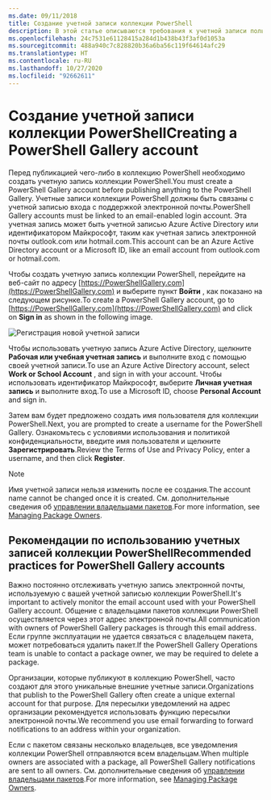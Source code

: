 ```yaml
---
ms.date: 09/11/2018
title: Создание учетной записи коллекции PowerShell
description: В этой статье описываются требования к учетной записи пользователя для работы с коллекцией PowerShell.
ms.openlocfilehash: 24c7531e61128415a284d1b438b43f3af0d1053a
ms.sourcegitcommit: 488a940c7c828820b36a6ba56c119f64614afc29
ms.translationtype: HT
ms.contentlocale: ru-RU
ms.lasthandoff: 10/27/2020
ms.locfileid: "92662611"
---
```

# <a name="creating-a-powershell-gallery-account"></a><span data-ttu-id="28402-103">Создание учетной записи коллекции PowerShell</span><span class="sxs-lookup"><span data-stu-id="28402-103">Creating a PowerShell Gallery account</span></span>

<span data-ttu-id="28402-104">Перед публикацией чего-либо в коллекцию PowerShell необходимо создать учетную запись коллекции PowerShell.</span><span class="sxs-lookup"><span data-stu-id="28402-104">You must create a PowerShell Gallery account before publishing anything to the PowerShell Gallery.</span></span>
<span data-ttu-id="28402-105">Учетные записи коллекции PowerShell должны быть связаны с учетной записью входа с поддержкой электронной почты.</span><span class="sxs-lookup"><span data-stu-id="28402-105">PowerShell Gallery accounts must be linked to an email-enabled login account.</span></span> <span data-ttu-id="28402-106">Эта учетная запись может быть учетной записью Azure Active Directory или идентификатором Майкрософт, таким как учетная запись электронной почты outlook.com или hotmail.com.</span><span class="sxs-lookup"><span data-stu-id="28402-106">This account can be an Azure Active Directory account or a Microsoft ID, like an email account from outlook.com or hotmail.com.</span></span>

<span data-ttu-id="28402-107">Чтобы создать учетную запись коллекции PowerShell, перейдите на веб-сайт по адресу [https://PowerShellGallery.com](https://PowerShellGallery.com) и выберите пункт **Войти** , как показано на следующем рисунке.</span><span class="sxs-lookup"><span data-stu-id="28402-107">To create a PowerShell Gallery account, go to [https://PowerShellGallery.com](https://PowerShellGallery.com) and click on **Sign in** as shown in the following image.</span></span>

![Регистрация новой учетной записи](media/creating-an-account/CreateAccount-Register.png)

<span data-ttu-id="28402-109">Чтобы использовать учетную запись Azure Active Directory, щелкните **Рабочая или учебная учетная запись** и выполните вход с помощью своей учетной записи.</span><span class="sxs-lookup"><span data-stu-id="28402-109">To use an Azure Active Directory account, select **Work or School Account** , and sign in with your account.</span></span> <span data-ttu-id="28402-110">Чтобы использовать идентификатор Майкрософт, выберите **Личная учетная запись** и выполните вход.</span><span class="sxs-lookup"><span data-stu-id="28402-110">To use a Microsoft ID, choose **Personal Account** and sign in.</span></span>

<span data-ttu-id="28402-111">Затем вам будет предложено создать имя пользователя для коллекции PowerShell.</span><span class="sxs-lookup"><span data-stu-id="28402-111">Next, you are prompted to create a username for the PowerShell Gallery.</span></span> <span data-ttu-id="28402-112">Ознакомьтесь с условиями использования и политикой конфиденциальности, введите имя пользователя и щелкните **Зарегистрировать**.</span><span class="sxs-lookup"><span data-stu-id="28402-112">Review the Terms of Use and Privacy Policy, enter a username, and then click **Register**.</span></span>

> [!NOTE]
> <span data-ttu-id="28402-113">Имя учетной записи нельзя изменить после ее создания.</span><span class="sxs-lookup"><span data-stu-id="28402-113">The account name cannot be changed once it is created.</span></span> <span data-ttu-id="28402-114">См. дополнительные сведения об [управлении владельцами пакетов](managing-package-owners.md).</span><span class="sxs-lookup"><span data-stu-id="28402-114">For more information, see [Managing Package Owners](managing-package-owners.md).</span></span>

## <a name="recommended-practices-for-powershell-gallery-accounts"></a><span data-ttu-id="28402-115">Рекомендации по использованию учетных записей коллекции PowerShell</span><span class="sxs-lookup"><span data-stu-id="28402-115">Recommended practices for PowerShell Gallery accounts</span></span>

<span data-ttu-id="28402-116">Важно постоянно отслеживать учетную запись электронной почты, используемую с вашей учетной записью коллекции PowerShell.</span><span class="sxs-lookup"><span data-stu-id="28402-116">It's important to actively monitor the email account used with your PowerShell Gallery account.</span></span> <span data-ttu-id="28402-117">Общение с владельцами пакетов коллекции PowerShell осуществляется через этот адрес электронной почты.</span><span class="sxs-lookup"><span data-stu-id="28402-117">All communication with owners of PowerShell Gallery packages is through this email address.</span></span> <span data-ttu-id="28402-118">Если группе эксплуатации не удается связаться с владельцем пакета, может потребоваться удалить пакет.</span><span class="sxs-lookup"><span data-stu-id="28402-118">If the PowerShell Gallery Operations team is unable to contact a package owner, we may be required to delete a package.</span></span>

<span data-ttu-id="28402-119">Организации, которые публикуют в коллекцию PowerShell, часто создают для этого уникальные внешние учетные записи.</span><span class="sxs-lookup"><span data-stu-id="28402-119">Organizations that publish to the PowerShell Gallery often create a unique external account for that purpose.</span></span> <span data-ttu-id="28402-120">Для пересылки уведомлений на адрес организации рекомендуется использовать функцию пересылки электронной почты.</span><span class="sxs-lookup"><span data-stu-id="28402-120">We recommend you use email forwarding to forward notifications to an address within your organization.</span></span>

<span data-ttu-id="28402-121">Если с пакетом связаны несколько владельцев, все уведомления коллекции PowerShell отправляются всем владельцам.</span><span class="sxs-lookup"><span data-stu-id="28402-121">When multiple owners are associated with a package, all PowerShell Gallery notifications are sent to all owners.</span></span> <span data-ttu-id="28402-122">См. дополнительные сведения об [управлении владельцами пакетов](managing-package-owners.md).</span><span class="sxs-lookup"><span data-stu-id="28402-122">For more information, see [Managing Package Owners](managing-package-owners.md).</span></span>
